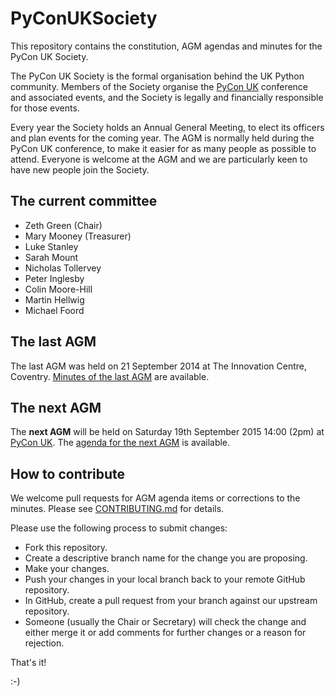 # PyConUKSociety

This repository contains the constitution, AGM agendas and minutes for the PyCon UK Society.

The PyCon UK Society is the formal organisation behind the UK Python community.
Members of the Society organise the [PyCon UK](http://pyconuk.org/) conference and associated events, and the Society is legally and financially responsible for those events.

Every year the Society holds an Annual General Meeting, to elect its officers and plan events for the coming year.
The AGM is normally held during the PyCon UK conference, to make it easier for as many people as possible to attend.
Everyone is welcome at the AGM and we are particularly keen to have new people join the Society.

## The current committee

 * Zeth Green (Chair)
 * Mary Mooney (Treasurer)
 * Luke Stanley
 * Sarah Mount
 * Nicholas Tollervey
 * Peter Inglesby
 * Colin Moore-Hill
 * Martin Hellwig
 * Michael Foord

## The last AGM

The last AGM was held on 21 September 2014 at The Innovation Centre, Coventry.
[Minutes of the last AGM](agm_minutes/2014AGM_minutes.md) are available.

## The next AGM

The **next AGM** will be held on Saturday 19th September 2015 14:00
(2pm) at [PyCon UK](http://pyconuk.org/).  The [agenda for the next
AGM](agm_agendas/2015AGM_agenda.md) is available.

## How to contribute

We welcome pull requests for AGM agenda items or corrections to the minutes.
Please see [CONTRIBUTING.md](CONTRIBUTING.md) for details.

Please use the following process to submit changes:

* Fork this repository.
* Create a descriptive branch name for the change you are proposing.
* Make your changes.
* Push your changes in your local branch back to your remote GitHub repository.
* In GitHub, create a pull request from your branch against our upstream repository.
* Someone (usually the Chair or Secretary) will check the change and either merge it or add comments for further changes or a reason for rejection.

That's it!

:-)
